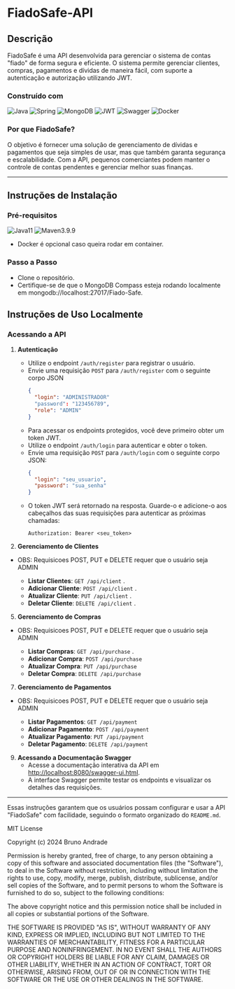 # FiadoSafe-API

## Descrição

FiadoSafe é uma API desenvolvida para gerenciar o sistema de contas "fiado" de forma segura e eficiente. O sistema permite gerenciar clientes, compras, pagamentos e dívidas de maneira fácil, com suporte a autenticação e autorização utilizando JWT. 

### Construído com
![Java](https://img.shields.io/badge/java-%23ED8B00.svg?style=for-the-badge&logo=openjdk&logoColor=white)
![Spring](https://img.shields.io/badge/spring-%236DB33F.svg?style=for-the-badge&logo=spring&logoColor=white)
![MongoDB](https://img.shields.io/badge/-MongoDB-13aa52?style=for-the-badge&logo=mongodb&logoColor=white)
![JWT](https://img.shields.io/badge/JWT-000000?style=for-the-badge&logo=JSON%20web%20tokens&logoColor=white)
![Swagger](https://img.shields.io/badge/Swagger-85EA2D?style=for-the-badge&logo=Swagger&logoColor=white)
![Docker](https://img.shields.io/badge/Docker-2CA5E0?style=for-the-badge&logo=docker&logoColor=white)

### Por que FiadoSafe?
O objetivo é fornecer uma solução de gerenciamento de dívidas e pagamentos que seja simples de usar, mas que também garanta segurança e escalabilidade. Com a API, pequenos comerciantes podem manter o controle de contas pendentes e gerenciar melhor suas finanças.

---

## Instruções de Instalação

### Pré-requisitos

![Java11](https://img.shields.io/badge/Java-11-blue)
![Maven3.9.9](https://img.shields.io/badge/Maven-3.9.9-blue)

- Docker é opcional caso queira rodar em container.

### Passo a Passo

- Clone o repositório.
- Certifique-se de que o MongoDB Compass esteja rodando localmente em mongodb://localhost:27017/Fiado-Safe.

## Instruções de Uso Localmente

### Acessando a API

1. **Autenticação**
   - Utilize o endpoint `/auth/register` para registrar o usuário.
   - Envie uma requisição `POST` para `/auth/register` com o seguinte corpo JSON
     ```json
     {
       "login": "ADMINISTRADOR"
       "password": "123456789",
       "role": "ADMIN"
     }
     ```
   - Para acessar os endpoints protegidos, você deve primeiro obter um token JWT.
   - Utilize o endpoint `/auth/login` para autenticar e obter o token.
   - Envie uma requisição `POST` para `/auth/login` com o seguinte corpo JSON:
     ```json
     {
       "login": "seu_usuario",
       "password": "sua_senha"
     }
     ```
   - O token JWT será retornado na resposta. Guarde-o e adicione-o aos cabeçalhos das suas requisições para autenticar as próximas chamadas:
     ```
     Authorization: Bearer <seu_token>
     ```

3. **Gerenciamento de Clientes**
   
- OBS: Requisicoes POST, PUT e DELETE requer que o usuário seja ADMIN
  
   - **Listar Clientes**: `GET /api/client` .
   - **Adicionar Cliente**: `POST /api/client` .
   - **Atualizar Cliente**: `PUT /api/client` .
   - **Deletar Cliente**: `DELETE /api/client` .

5. **Gerenciamento de Compras**

- OBS: Requisicoes POST, PUT e DELETE requer que o usuário seja ADMIN
  
   - **Listar Compras**: `GET /api/purchase` .
   - **Adicionar Compra**: `POST /api/purchase` 
   - **Atualizar Compra**: `PUT /api/purchase`
   - **Deletar Compra**: `DELETE /api/purchase`

7. **Gerenciamento de Pagamentos**

- OBS: Requisicoes POST, PUT e DELETE requer que o usuário seja ADMIN

   - **Listar Pagamentos**: `GET /api/payment`
   - **Adicionar Pagamento**: `POST /api/payment`
   - **Atualizar Pagamento**: `PUT /api/payment`
   - **Deletar Pagamento**: `DELETE /api/payment`

9. **Acessando a Documentação Swagger**
   - Acesse a documentação interativa da API em [http://localhost:8080/swagger-ui.html](http://localhost:8080/swagger-ui.html).
   - A interface Swagger permite testar os endpoints e visualizar os detalhes das requisições.

---

Essas instruções garantem que os usuários possam configurar e usar a API "FiadoSafe" com facilidade, seguindo o formato organizado do `README.md`.



MIT License

Copyright (c) 2024 Bruno Andrade

Permission is hereby granted, free of charge, to any person obtaining a copy
of this software and associated documentation files (the "Software"), to deal
in the Software without restriction, including without limitation the rights
to use, copy, modify, merge, publish, distribute, sublicense, and/or sell
copies of the Software, and to permit persons to whom the Software is
furnished to do so, subject to the following conditions:

The above copyright notice and this permission notice shall be included in all
copies or substantial portions of the Software.

THE SOFTWARE IS PROVIDED "AS IS", WITHOUT WARRANTY OF ANY KIND, EXPRESS OR
IMPLIED, INCLUDING BUT NOT LIMITED TO THE WARRANTIES OF MERCHANTABILITY,
FITNESS FOR A PARTICULAR PURPOSE AND NONINFRINGEMENT. IN NO EVENT SHALL THE
AUTHORS OR COPYRIGHT HOLDERS BE LIABLE FOR ANY CLAIM, DAMAGES OR OTHER
LIABILITY, WHETHER IN AN ACTION OF CONTRACT, TORT OR OTHERWISE, ARISING FROM,
OUT OF OR IN CONNECTION WITH THE SOFTWARE OR THE USE OR OTHER DEALINGS IN THE
SOFTWARE.
